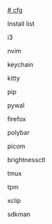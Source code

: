 [# cfg](https://fwuensche.medium.com/how-to-manage-your-dotfiles-with-git-f7aeed8adf8b)

Install list

i3

nvim

keychain

kitty

pip

pywal

firefox

polybar

picom

brightnessctl

tmux

tpm

xclip

sdkman
